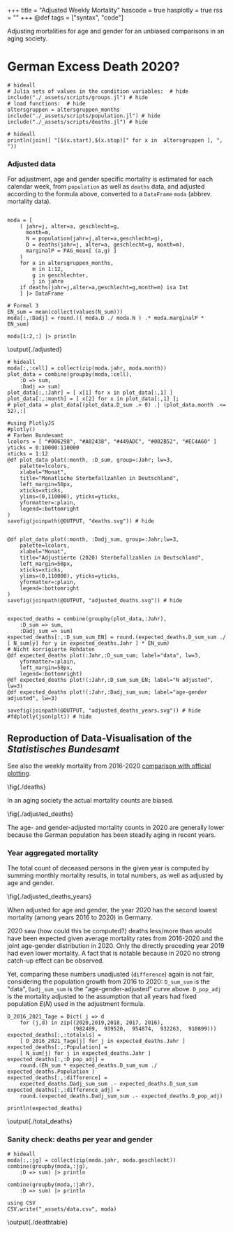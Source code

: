 +++
title = "Adjusted Weekly Mortality"
hascode = true
hasplotly = true
rss = ""
+++
@def tags = ["syntax", "code"]

Adjusting mortalities for age and gender 
for an unbiased comparisons in an aging society.
# German Excess Death 2020? 


```julia:./deathdf
# hideall
# Julia sets of values in the condition variables:  # hide
include("./_assets/scripts/groups.jl") # hide
# load functions:  # hide
altersgruppen = altersgruppen_months
include("./_assets/scripts/population.jl") # hide
include("./_assets/scripts/deaths.jl") # hide
```

```julia:./agegroups
# hideall
println(join([ "[$(x.start),$(x.stop)[" for x in  altersgruppen ], ", "))
```

### Adjusted data
For adjustment, age and gender specific mortality is estimated for each calendar week, 
from  `population` as well as `deaths` data,
and adjusted according to the formula above,
converted to a `DataFrame` `moda` (abbrev. mortality data).
```julia:./adjusted

moda = [
    ( jahr=j, alter=a, geschlecht=g,
      month=m,
      N = population(jahr=j,alter=a,geschlecht=g),
      D = deaths(jahr=j, alter=a, geschlecht=g, month=m),
      marginalP = PAG_mean[ (a,g) ]
    )
    for a in altersgruppen_months, 
        m in 1:12, 
        g in geschlechter,
        j in jahre
    if deaths(jahr=j,alter=a,geschlecht=g,month=m) isa Int
	] |> DataFrame

# Formel 3
EN_sum = mean(collect(values(N_sum)))
moda[:,:Dadj] = round.(( moda.D ./ moda.N ) .* moda.marginalP * EN_sum)

moda[1:2,:] |> println
```


\output{./adjusted}


```julia:./plotdata
# hideall
moda[:,:cell] = collect(zip(moda.jahr, moda.month))
plot_data = combine(groupby(moda,:cell),
    :D => sum,
    :Dadj => sum)
plot_data[:,:Jahr] = [ x[1] for x in plot_data[:,1] ]
plot_data[:,:month] = [ x[2] for x in plot_data[:,1] ];
# plot_data = plot_data[(plot_data.D_sum .> 0) .| (plot_data.month .<= 52),:]

#using PlotlyJS
#plotly()
# Farben Bundesamt
lcolors = [ "#006298", "#A02438", "#449ADC", "#002B52", "#EC4A60" ]
yticks = 0:10000:110000
xticks = 1:12
@df plot_data plot(:month, :D_sum, group=:Jahr; lw=3, 
    palette=lcolors, 
    xlabel="Monat",
    title="Monatliche Sterbefallzahlen in Deutschland",
	left_margin=50px,
	xticks=xticks, 
	ylims=(0,110000), yticks=yticks, 
	yformatter=:plain,
    legend=:bottomright
)
savefig(joinpath(@OUTPUT, "deaths.svg")) # hide


@df plot_data plot(:month, :Dadj_sum, group=:Jahr;lw=3,
    palette=lcolors, 
    xlabel="Monat",
    title="Adjustierte (2020) Sterbefallzahlen in Deutschland",
	left_margin=50px,
	xticks=xticks, 
    ylims=(0,110000), yticks=yticks, 
	yformatter=:plain,
    legend=:bottomright
)
savefig(joinpath(@OUTPUT, "adjusted_deaths.svg")) # hide


expected_deaths = combine(groupby(plot_data,:Jahr), 
    :D_sum => sum, 
    :Dadj_sum => sum)
expected_deaths[:,:D_sum_sum_EN] = round.(expected_deaths.D_sum_sum ./ [ N_sum[y] for y in expected_deaths.Jahr ] * EN_sum)
# Nicht korrigierte Rohdaten
@df expected_deaths plot(:Jahr,:D_sum_sum; label="data", lw=3,
	yformatter=:plain,
	left_margin=50px,
    legend=:bottomright)
@df expected_deaths plot!(:Jahr,:D_sum_sum_EN; label="N adjusted", lw=3)
@df expected_deaths plot!(:Jahr,:Dadj_sum_sum; label="age-gender adjusted", lw=3)

savefig(joinpath(@OUTPUT, "adjusted_deaths_years.svg")) # hide
#fdplotly(json(plt)) # hide
```


## Reproduction of Data-Visualisation of the *Statistisches Bundesamt*
See also the weekly mortality from 2016-2020 [comparison with official plotting](/averageeffects/#reproduction_of_data-visualisation_of_the_statistisches_bundesamt).

\fig{./deaths}

In an aging society the actual mortality counts are biased.

\fig{./adjusted_deaths}

The age- and gender-adjusted mortality counts in 2020 are generally lower
because the German population has been steadily aging in recent years.

### Year aggregated mortality
The total count of deceased persons in the given year is computed by summing monthly mortality results,
in total numbers, as well as adjusted by age and gender.

\fig{./adjusted_deaths_years}


When adjusted for age and gender, the year 2020 has the second lowest mortality (among years 2016 to 2020) in Germany.


2020 saw (how could this be computed?) deaths less/more than would have been expected
given average mortality rates from 2016-2020 and the joint age-gender distribution in 2020.
Only the directly preceding year 2019 had even lower mortality.
A fact that is notable because in 2020 no strong catch-up effect can be observed.

Yet, comparing these numbers unadjusted (`difference`) again is not fair, considering the population growth from 2016 to 2020:
`D_sum_sum` is the "data", `Dadj_sum_sum` is the "age-gender-adjusted" curve above.
`D_pop_adj` is the mortality adjusted to the assumption that all years had fixed population $E(N)$ used in the adjustment formula.

```julia:./total_deaths
D_2016_2021_Tage = Dict( j => d 
	for (j,d) in zip((2020,2019,2018, 2017, 2016), 
	                 (982489,  939520,  954874,  932263,  910899)))
expected_deaths[:,:totalxls] = 
	[ D_2016_2021_Tage[j] for j in expected_deaths.Jahr ]
expected_deaths[:,:Population] = 
	[ N_sum[j] for j in expected_deaths.Jahr ]
expected_deaths[:,:D_pop_adj] = 
	round.(EN_sum * expected_deaths.D_sum_sum ./ expected_deaths.Population )
expected_deaths[:,:difference] = 
	expected_deaths.Dadj_sum_sum .- expected_deaths.D_sum_sum
expected_deaths[:,:difference_adj] = 
	round.(expected_deaths.Dadj_sum_sum .- expected_deaths.D_pop_adj)
 
println(expected_deaths)
```
\output{./total_deaths}




### Sanity check: deaths per year and gender

```julia:./deathtable
# hideall
moda[:,:jg] = collect(zip(moda.jahr, moda.geschlecht))
combine(groupby(moda,:jg),
    :D => sum) |> println

combine(groupby(moda,:jahr),
    :D => sum) |> println

using CSV
CSV.write("_assets/data.csv", moda)
```


\output{./deathtable}

